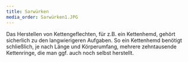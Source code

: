 ```yaml
---
title: Sarwürken
media_order: Sarwürken1.JPG
---
```


Das Herstellen von Kettengeflechten, für z.B. ein Kettenhemd, gehört sicherlich zu den langwierigeren Aufgaben. So ein Kettenhemd benötigt schließlich, je nach Länge und Körperumfang, mehrere zehntausende Kettenringe, die man ggf. auch noch selbst herstellt. 